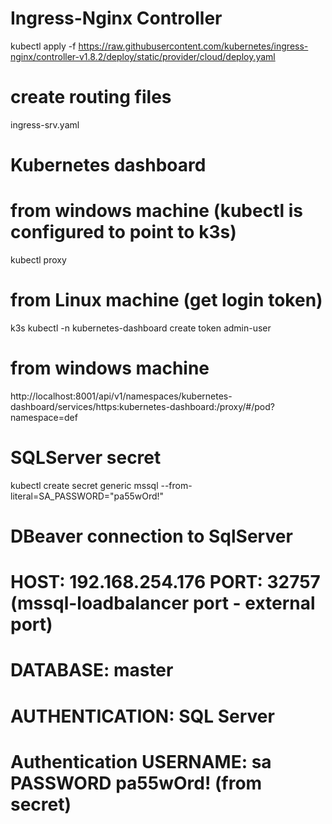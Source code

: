 # Ingress-Nginx Controller
kubectl apply -f https://raw.githubusercontent.com/kubernetes/ingress-nginx/controller-v1.8.2/deploy/static/provider/cloud/deploy.yaml

# create routing files
ingress-srv.yaml


# Kubernetes dashboard
# from windows machine (kubectl is configured to point to k3s)
kubectl proxy

# from Linux machine (get login token)
k3s kubectl -n kubernetes-dashboard create token admin-user

# from windows machine
http://localhost:8001/api/v1/namespaces/kubernetes-dashboard/services/https:kubernetes-dashboard:/proxy/#/pod?namespace=def


# SQLServer secret
kubectl create secret generic mssql --from-literal=SA_PASSWORD="pa55wOrd!"


# DBeaver connection to SqlServer
# HOST: 192.168.254.176  PORT: 32757 (mssql-loadbalancer port - external port)
# DATABASE: master
# AUTHENTICATION: SQL Server 
# Authentication USERNAME: sa PASSWORD pa55wOrd! (from secret)
